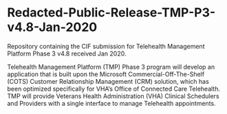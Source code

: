 # Redacted-Public-Release-TMP-P3-v4.8-Jan-2020
Repository containing the CIF submission for Telehealth Management Platform Phase 3 v4.8 received Jan 2020.

Telehealth Management Platform (TMP) Phase 3 program will develop an application that is built upon the Microsoft Commercial-Off-The-Shelf (COTS) Customer Relationship Management (CRM) solution, which has been optimized specifically for VHA’s Office of Connected Care Telehealth. TMP will provide Veterans Health Administration (VHA) Clinical Schedulers and Providers with a single interface to manage Telehealth appointments. 
